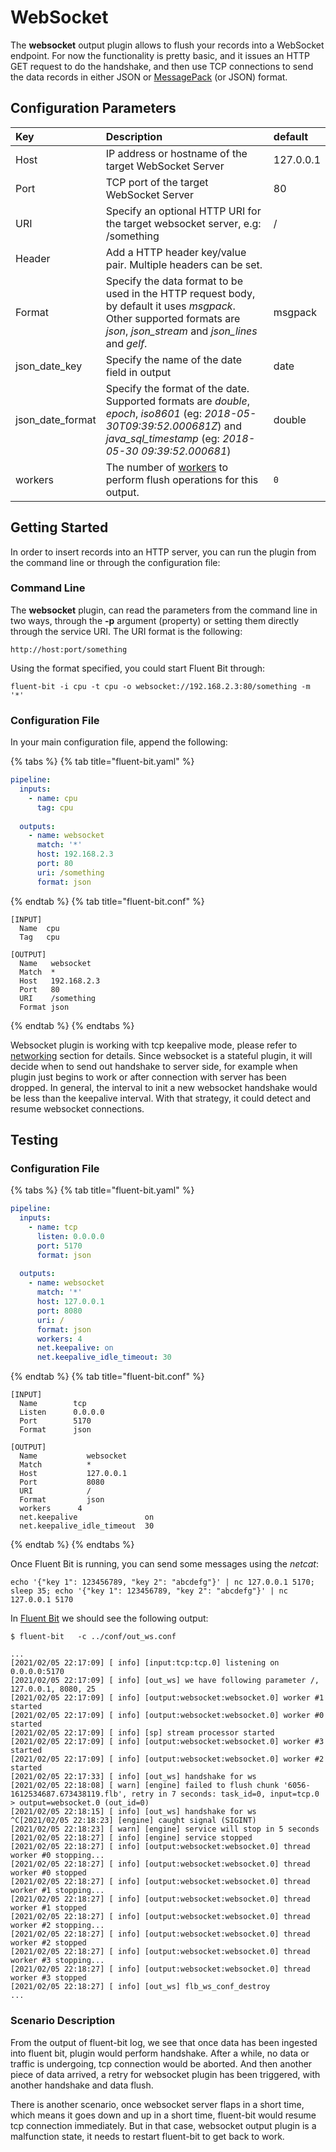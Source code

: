 # WebSocket

The **websocket** output plugin allows to flush your records into a WebSocket endpoint. For now the functionality is pretty basic, and it issues an HTTP GET request to do the handshake, and then use TCP connections to send the data records in either JSON or [MessagePack](http://msgpack.org) \(or JSON\) format.

## Configuration Parameters

| Key                | Description                                                                                                                                                                        | default   |
|:-------------------|:-----------------------------------------------------------------------------------------------------------------------------------------------------------------------------------|:----------|
| Host               | IP address or hostname of the target WebSocket Server                                                                                                                              | 127.0.0.1 |
| Port               | TCP port of the target WebSocket Server                                                                                                                                            | 80        |
| URI                | Specify an optional HTTP URI for the target websocket server, e.g: /something                                                                                                      | /         |
| Header             | Add a HTTP header key/value pair. Multiple headers can be set.                                                                                                                     |           |
| Format             | Specify the data format to be used in the HTTP request body, by default it uses _msgpack_. Other supported formats are _json_, _json\_stream_ and _json\_lines_ and _gelf_.        | msgpack   |
| json\_date\_key    | Specify the name of the date field in output                                                                                                                                       | date      |
| json\_date\_format | Specify the format of the date. Supported formats are _double_, _epoch_, _iso8601_ (eg: _2018-05-30T09:39:52.000681Z_) and _java_sql_timestamp_ (eg: _2018-05-30 09:39:52.000681_) | double    |
| workers            | The number of [workers](../../administration/multithreading.md#outputs) to perform flush operations for this output.                                                               | `0`       |

## Getting Started

In order to insert records into an HTTP server, you can run the plugin from the command line or through the configuration file:

### Command Line

The **websocket** plugin, can read the parameters from the command line in two ways, through the **-p** argument \(property\) or setting them directly through the service URI. The URI format is the following:

```text
http://host:port/something
```

Using the format specified, you could start Fluent Bit through:

```shell
fluent-bit -i cpu -t cpu -o websocket://192.168.2.3:80/something -m '*'
```

### Configuration File

In your main configuration file, append the following:

{% tabs %}
{% tab title="fluent-bit.yaml" %}

```yaml
pipeline:
  inputs:
    - name: cpu
      tag: cpu
      
  outputs:
    - name: websocket
      match: '*'
      host: 192.168.2.3
      port: 80
      uri: /something
      format: json
```

{% endtab %}
{% tab title="fluent-bit.conf" %}

```text
[INPUT]
  Name  cpu
  Tag   cpu

[OUTPUT]
  Name   websocket
  Match  *
  Host   192.168.2.3
  Port   80
  URI    /something
  Format json
```

{% endtab %}
{% endtabs %}

Websocket plugin is working with tcp keepalive mode, please refer to [networking](https://docs.fluentbit.io/manual/v/master/administration/networking#configuration-options) section for details. Since websocket is a stateful plugin, it will decide when to send out handshake to server side, for example when plugin just begins to work or after connection with server has been dropped. In general, the interval to init a new websocket handshake would be less than the keepalive interval. With that strategy, it could detect and resume websocket connections.

## Testing

### Configuration File

{% tabs %}
{% tab title="fluent-bit.yaml" %}

```yaml
pipeline:
  inputs:
    - name: tcp
      listen: 0.0.0.0
      port: 5170
      format: json
      
  outputs:
    - name: websocket
      match: '*'
      host: 127.0.0.1
      port: 8080
      uri: /
      format: json
      workers: 4
      net.keepalive: on
      net.keepalive_idle_timeout: 30
```

{% endtab %}
{% tab title="fluent-bit.conf" %}

```text
[INPUT]
  Name        tcp
  Listen      0.0.0.0
  Port        5170
  Format      json

[OUTPUT]
  Name           websocket
  Match          *
  Host           127.0.0.1
  Port           8080
  URI            /
  Format         json
  workers	   4
  net.keepalive               on
  net.keepalive_idle_timeout  30
```

{% endtab %}
{% endtabs %}

Once Fluent Bit is running, you can send some messages using the _netcat_:

```shell
echo '{"key 1": 123456789, "key 2": "abcdefg"}' | nc 127.0.0.1 5170; sleep 35; echo '{"key 1": 123456789, "key 2": "abcdefg"}' | nc 127.0.0.1 5170
```

In [Fluent Bit](http://fluentbit.io) we should see the following output:

```shell
$ fluent-bit   -c ../conf/out_ws.conf

...
[2021/02/05 22:17:09] [ info] [input:tcp:tcp.0] listening on 0.0.0.0:5170
[2021/02/05 22:17:09] [ info] [out_ws] we have following parameter /, 127.0.0.1, 8080, 25
[2021/02/05 22:17:09] [ info] [output:websocket:websocket.0] worker #1 started
[2021/02/05 22:17:09] [ info] [output:websocket:websocket.0] worker #0 started
[2021/02/05 22:17:09] [ info] [sp] stream processor started
[2021/02/05 22:17:09] [ info] [output:websocket:websocket.0] worker #3 started
[2021/02/05 22:17:09] [ info] [output:websocket:websocket.0] worker #2 started
[2021/02/05 22:17:33] [ info] [out_ws] handshake for ws
[2021/02/05 22:18:08] [ warn] [engine] failed to flush chunk '6056-1612534687.673438119.flb', retry in 7 seconds: task_id=0, input=tcp.0 > output=websocket.0 (out_id=0)
[2021/02/05 22:18:15] [ info] [out_ws] handshake for ws
^C[2021/02/05 22:18:23] [engine] caught signal (SIGINT)
[2021/02/05 22:18:23] [ warn] [engine] service will stop in 5 seconds
[2021/02/05 22:18:27] [ info] [engine] service stopped
[2021/02/05 22:18:27] [ info] [output:websocket:websocket.0] thread worker #0 stopping...
[2021/02/05 22:18:27] [ info] [output:websocket:websocket.0] thread worker #0 stopped
[2021/02/05 22:18:27] [ info] [output:websocket:websocket.0] thread worker #1 stopping...
[2021/02/05 22:18:27] [ info] [output:websocket:websocket.0] thread worker #1 stopped
[2021/02/05 22:18:27] [ info] [output:websocket:websocket.0] thread worker #2 stopping...
[2021/02/05 22:18:27] [ info] [output:websocket:websocket.0] thread worker #2 stopped
[2021/02/05 22:18:27] [ info] [output:websocket:websocket.0] thread worker #3 stopping...
[2021/02/05 22:18:27] [ info] [output:websocket:websocket.0] thread worker #3 stopped
[2021/02/05 22:18:27] [ info] [out_ws] flb_ws_conf_destroy
...
```

### Scenario Description

From the output of fluent-bit log, we see that once data has been ingested into fluent bit, plugin would perform handshake. After a while, no data or traffic is undergoing, tcp connection would be aborted. And then another piece of data arrived, a retry for websocket plugin has been triggered, with another handshake and data flush.

There is another scenario, once websocket server flaps in a short time, which means it goes down and up in a short time, fluent-bit would resume tcp connection immediately. But in that case, websocket output plugin is a malfunction state, it needs to restart fluent-bit to get back to work.